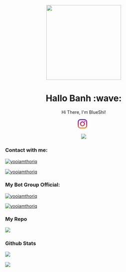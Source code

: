 <p align="center">
<img src="https://avatars.githubusercontent.com/BlueShiYT" width="240" height="240"/>
</p>
<h1 align='center'>Hallo Banh :wave:</h1>
<p align='center'>Hi There, I'm BlueShi!</p>
<p align='center'>
<a href="https://instagram.com/TheBlueShi"><img height="30" src="https://github.com/ArugaZ/ArugaZ/blob/main/images/instagram.svg?raw=true"></a>&nbsp;&nbsp;
</p>
 
 
 <p align="center">
 <img src="https://komarev.com/ghpvc/?username=TheBlueShiYT&color=blue&label=Profile Views" />
 </p>

<h3 align="left">Contact with me:</h3>
<p align="left"><a href="https://youtube.com/c/TheBlueShi" target="blank"><img align="center" src="https://cdn.jsdelivr.net/npm/simple-icons@3.0.1/icons/youtube .svg" alt="yooiamthoriq" height="30" width="40" /></a>
<p align="left"><a href="https://Wa.me/6285695601294" target="blank"><img align="center" src="https://cdn.jsdelivr.net/npm/simple-icons@3.0.1/icons/whatsapp.svg" alt="yooiamthoriq" height="30" width="40" /></a>
</p>

<h3 align="left">My Bot Group Official:</h3>
<p align="left"><a href="shorturl.at/fyPQR" target="blank"><img align="center" src="https://cdn.jsdelivr.net/npm/simple-icons@3.0.1/icons/whatsapp.svg" alt="yooiamthoriq" height="30" width="40" /></a>
<p align="left"><a href="shorturl.at/gzBV2" target="blank"><img align="center" src="https://cdn.jsdelivr.net/npm/simple-icons@3.0.1/icons/whatsapp.svg" alt="yooiamthoriq" height="30" width="40" /></a>
</p>


<h3 align="left">My Repo</h3>
<p align="left">
  <a href="https://github.com/BlueShiYT/MitsuShiba"><img src="https://github-readme-stats.vercel.app/api/pin/?username=BlueShiYT&repo=MitsuShiba&bg_color=30,e96443,904e95&title_color=fff&text_color=fff&icon_color=fff&hide_border=true&show_icons=true&show_owner=true&disable_animations=false" /></a>
</p>

<h3 align="left">Github Stats</h3>
<p align="left">
<img src="https://github-readme-stats.vercel.app/api?username=BlueShiYT&bg_color=30,e96443,904e95&title_color=fff&text_color=fff&count_private=true&include_all_commits=true&icon_color=fff&hide_border=false&show_icons=falze" /></a>
</p> 

<p align="left">
  <a href="https://github.com/BlueShiYT"><img src="https://github-readme-stats.vercel.app/api/top-langs?username=BlueShiYT&bg_color=30,e96443,904e95&title_color=fff&text_color=fff&hide_border=true&hide_title=false&show_icons=true&layout=compact&langs_count=10" /></a>
</p>
